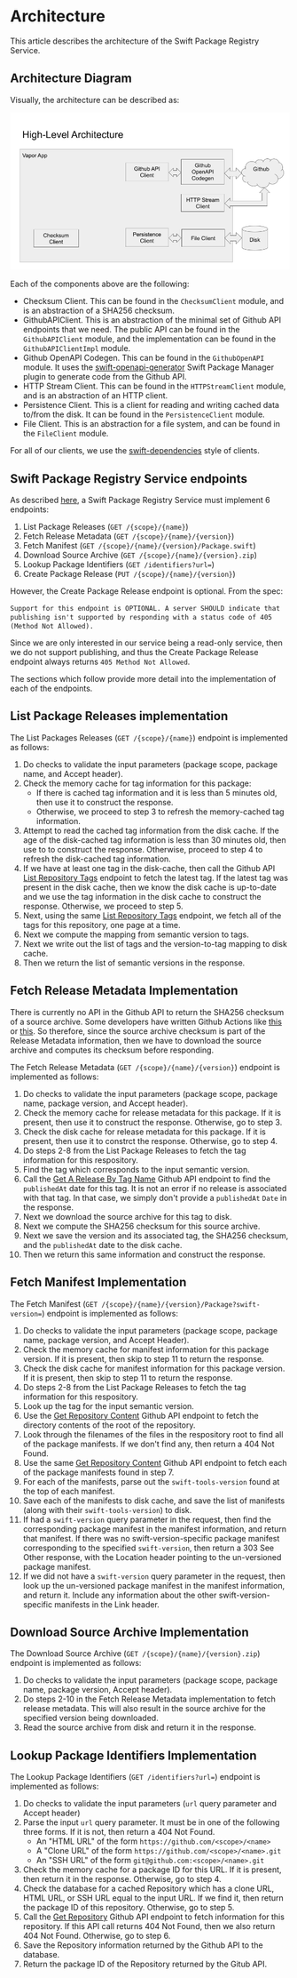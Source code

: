 # Architecture

This article describes the architecture of the Swift Package Registry Service.

## Architecture Diagram

Visually, the architecture can be described as:

![High-Level Architecture](../Resources/HighLevelArchitecture.png)

Each of the components above are the following:

* Checksum Client. This can be found in the `ChecksumClient` module, and is an abstraction of a SHA256 checksum.
* GithubAPIClient. This is an abstraction of the minimal set of Github API endpoints that we need. The public
  API can be found in the `GithubAPIClient` module, and the implementation can be found in the `GithubAPIClientImpl` module.
* Github OpenAPI Codegen. This can be found in the `GithubOpenAPI` module. It uses the [swift-openapi-generator](https://github.com/apple/swift-openapi-generator)
  Swift Package Manager plugin to generate code from the Github API.
* HTTP Stream Client. This can be found in the `HTTPStreamClient` module, and is an abstraction of an HTTP client.
* Persistence Client. This is a client for reading and writing cached data to/from the disk. It can
  be found in the `PersistenceClient` module.
* File Client. This is an abstraction for a file system, and can be found in the `FileClient` module.

For all of our clients, we use the [swift-dependencies](https://github.com/pointfreeco/swift-dependencies) style of clients.

## Swift Package Registry Service endpoints

As described [here](https://github.com/swiftlang/swift-package-manager/blob/main/Documentation/PackageRegistry/Registry.md#4-endpoints),
a Swift Package Registry Service must implement 6 endpoints:

1. List Package Releases (`GET /{scope}/{name}`)
2. Fetch Release Metadata (`GET /{scope}/{name}/{version}`)
3. Fetch Manifest (`GET /{scope}/{name}/{version}/Package.swift`)
4. Download Source Archive (`GET /{scope}/{name}/{version}.zip`)
5. Lookup Package Identifiers (`GET /identifiers?url=`)
6. Create Package Release (`PUT /{scope}/{name}/{version}`)

However, the Create Package Release endpoint is optional. From the spec:

```
Support for this endpoint is OPTIONAL. A server SHOULD indicate that publishing isn't supported by responding with a status code of 405 (Method Not Allowed).
```

Since we are only interested in our service being a read-only service, then we do not support publishing, and thus the Create Package Release
endpoint always returns `405 Method Not Allowed`.

The sections which follow provide more detail into the implementation of each of the endpoints.

## List Package Releases implementation

The List Packages Releases (`GET /{scope}/{name}`) endpoint is implemented as follows:

1. Do checks to validate the input parameters (package scope, package name, and Accept header).
2. Check the memory cache for tag information for this package:
   - If there is cached tag information and it is less than 5 minutes old, then use it to construct the response.
   - Otherwise, we proceed to step 3 to refresh the memory-cached tag information.
3. Attempt to read the cached tag information from the disk cache. If the age
   of the disk-cached tag information is less than 30 minutes old, then use to to construct
   the response. Otherwise, proceed to step 4 to refresh the disk-cached tag information.
4. If we have at least one tag in the disk-cache, then call the Github API
   [List Repository Tags](https://docs.github.com/en/rest/repos/repos?apiVersion=2022-11-28#list-repository-tags)
   endpoint to fetch the latest tag. If the latest tag was present in the disk cache,
   then we know the disk cache is up-to-date and we use the tag information
   in the disk cache to construct the response. Otherwise, we proceed to step 5.
5. Next, using the same 
   [List Repository Tags](https://docs.github.com/en/rest/repos/repos?apiVersion=2022-11-28#list-repository-tags)
   endpoint, we fetch all of the tags for this repository, one page at a time.
6. Next we compute the mapping from semantic version to tags.
7. Next we write out the list of tags and the version-to-tag mapping to disk cache.
8. Then we return the list of semantic versions in the response.

## Fetch Release Metadata Implementation

There is currently no API in the Github API to return the SHA256 checksum
of a source archive. Some developers have written Github Actions like [this](https://github.com/marketplace/actions/sha256-checksum)
or [this](https://github.com/jmgilman/actions-generate-checksum). So therefore,
since the source archive checksum is part of the Release Metadata information,
then we have to download the source archive and computes its checksum before
responding.

The Fetch Release Metadata (`GET /{scope}/{name}/{version}`) endpoint is implemented as follows:

1. Do checks to validate the input parameters (package scope, package name, package version,
   and Accept header).
2. Check the memory cache for release metadata for this package. If it is present,
   then use it to construct the response. Otherwise, go to step 3.
3. Check the disk cache for release metadata for this package. If it is present,
   then use it to constrct the response. Otherwise, go to step 4.
4. Do steps 2-8 from the List Package Releases to fetch the tag information for this respository.
5. Find the tag which corresponds to the input semantic version.
6. Call the [Get A Release By Tag Name](https://docs.github.com/en/rest/releases/releases?apiVersion=2022-11-28#get-a-release-by-tag-name)
   Github API endpoint to find the `publishedAt` date for this tag. It is not an error
   if no release is associated with that tag. In that case, we simply don't provide
   a `publishedAt` `Date` in the response.
7. Next we download the source archive for this tag to disk.
8. Next we compute the SHA256 checksum for this source archive.
9. Next we save the version and its associated tag, the SHA256 checksum, and the `publishedAt` date
   to the disk cache.
10. Then we return this same information and construct the response.


## Fetch Manifest Implementation

The Fetch Manifest (`GET /{scope}/{name}/{version}/Package?swift-version=`) endpoint
is implemented as follows:

1. Do checks to validate the input parameters (package scope, package name, package version,
   and Accept Header).
2. Check the memory cache for manifest information for this package version. If it is present,
   then skip to step 11 to return the response.
3. Check the disk cache for manifest information for this package version. If it is present,
   then skip to step 11 to return the response.
4. Do steps 2-8 from the List Package Releases to fetch the tag information for this respository.
5. Look up the tag for the input semantic version.
6. Use the
   [Get Repository Content](https://docs.github.com/en/rest/repos/contents?apiVersion=2022-11-28#get-repository-content)
   Github API endpoint to fetch the directory contents of the root of the repository.
7. Look through the filenames of the files in the respository root to find all of
   the package manifests. If we don't find any, then return a 404 Not Found.
8. Use the same
   [Get Repository Content](https://docs.github.com/en/rest/repos/contents?apiVersion=2022-11-28#get-repository-content)
   Github API endpoint to fetch each of the package manifests found in step 7.
9. For each of the manifests, parse out the `swift-tools-version` found at the top
   of each manifest.
10. Save each of the manifests to disk cache, and save the list of manifests (along with
    their `swift-tools-version`) to disk.
11. If had a `swift-version` query parameter in the request, then find the
    corresponding package manifest in the manifest information, and return that
    manifest. If there was no swift-version-specific package manifest corresponding
    to the specified `swift-version`, then return a 303 See Other response,
    with the Location header pointing to the un-versioned package manifest.
12. If we did not have a `swift-version` query parameter in the request,
    then look up the un-versioned package manifest in the manifest information,
    and return it. Include any information about the other swift-version-specific 
    manifests in the Link header.


## Download Source Archive Implementation

The Download Source Archive (`GET /{scope}/{name}/{version}.zip`) endpoint is implemented
as follows:

1. Do checks to validate the input parameters (package scope, package name, package version,
   Accept header).
2. Do steps 2-10 in the Fetch Release Metadata implementation to fetch
   release metadata. This will also result in the source archive for the specified
   version being downloaded.
3. Read the source archive from disk and return it in the response.

## Lookup Package Identifiers Implementation

The Lookup Package Identifiers (`GET /identifiers?url=`) endpoint is implemented
as follows:

1. Do checks to validate the input parameters (`url` query parameter and Accept header)
2. Parse the input `url` query parameter. It must be in one of the following three forms.
   If it is not, then return a 404 Not Found.
   - An "HTML URL" of the form `https://github.com/<scope>/<name>`
   - A "Clone URL" of the form `https://github.com/<scope>/<name>.git`
   - An "SSH URL" of the form `git@github.com:<scope>/<name>.git`
3. Check the memory cache for a package ID for this URL. If it is present,
   then return it in the response. Otherwise, go to step 4.
4. Check the database for a cached Repository which has a clone URL, HTML URL, or SSH URL
   equal to the input URL. If we find it, then return the package ID of this repository.
   Otherwise, go to step 5.
5. Call the
   [Get Repository](https://docs.github.com/en/rest/repos/repos?apiVersion=2022-11-28#get-a-repository)
   Github API endpoint to fetch information for this repository. If this API call
   returns 404 Not Found, then we also return 404 Not Found. Otherwise, go to step 6.
6. Save the Repository information returned by the Github API to the database.
7. Return the package ID of the Repository returned by the Gitub API.
